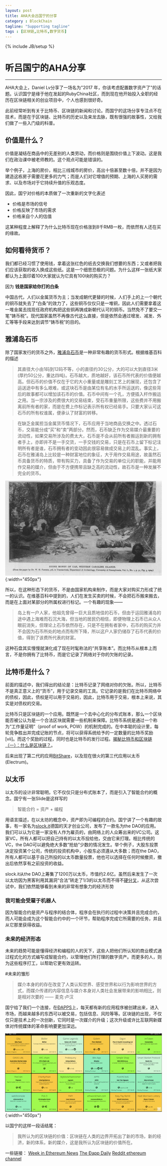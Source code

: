 ```yaml
---
layout: post
title: AHA大会吕国宁的分享
category : BlockChain
tagline: "Supporting tagline"
tags : [区块链,比特币,数字货币]
---
```

{% include JB/setup %}
# 听吕国宁的AHA分享
---

AHA大会上，Daniel Lv分享了一场名为"2017 年，你该考虑配置数字资产了"的话题。认识国宁是缘于他在发起的RubyChina社区，而到现在他开始投入全职的经历在区块链相关的创业项目中，个人也感到很好奇。

此前经常听到有关于比特币、区块链的新闻和讨论。而国宁的这场分享专注点不在技术，而是在于区块链、比特币的历史以及来龙去脉，既有很强的故事性，又给我们做了一些入门级的科普。

## 价值是什么？

价值是凝结在商品中的无差别的人类劳动，而价格则是围绕价值上下波动。这是我们在政治课中被老师教的。这个观点可能是错误的。

举个例子，上海的房价，相比三线城市的房价，高出十倍甚至数十倍，并不是因为建造这栋房子需要花更多的力气；而是人们对它增值的预期、上海的人买房的需求、以及市场对于它持续升值的乐观态度。

因此，国宁对价格的本质做了一次重新的文字化表述

- 价格是市场的信号
- 价格反映了市场的需求
- 价格来自个人的估值

这某种程度上解释了为什么比特币现在价格涨到8千RMB一枚，而依然有人还在买的缘故。

## 如何看待货币？

我们都已经习惯了使用钱，拿着这张红色的纸去交换我们想要的东西；又或者把我们应该获取的收入换成这些纸。这是一个细思恐极的问题。为什么这样一张纸大家都认为上面印着100大家就认为它具有100块的购买力？

因为 **钱是国家给你打的白条**

中国古代，人们以金属货币为主；当发成朝代更替的时候，人们手上的上一个朝代的铜币就失去了“白条”的效力了，这些铜币仅仅只是一堆铜，因此人们需要拿着这一堆金属去找现任政府机构把这些铜再铸成新朝代认可的铜币。当然免不了要交一笔“铸币税”。现代国家虽然不再像古代这么直接，但是依然会通过增发、减发、外汇等等手段来达到调节“铸币税”的目的。

## 雅浦岛石币

除了国家发行的货币之外，[雅浦岛石币](https://zh.wikipedia.org/wiki/%E9%9B%85%E6%B5%A6%E5%B3%B6%E7%9F%B3%E5%B9%A3)是一种非常有趣的货币形式。根据维基百科的描述

>其直径大小由1码到12码不等，小的直径约30公分，大的可以大到直径3米(厚约50公分，重达四吨)。石币越大，质地越好，该石币所代表的价值便越高。但石币的价值不仅在于它的大小重量或是雕刻工艺上的展现，还包含了运送途中有多么艰难，或这块石币是由某位有名的水手所运送的，像这些背后的故事都可以增加该石币的价值。石币中间有一个孔，方便插入杆作搬运之用。当一宗涉及的费很大的交易结束，受石币重量所限，这些费并不用搬离前所有者的家，而是在费上作标记表示所有权已经易手。只要大家认可这石币的所有权谁属，便承认了财富的转移。

>在缺乏金属担当金属货币情况下，石币应用于当地商品交换之中。透过石币，交易能分成“买”和“卖”两部分。然而，石币缺乏作为交易媒介最重要的流动性，如果交易所涉及的费太大，石币是不会从前所有者搬运到新的拥有者手上，亦即并不是一手交货，一手交钱的交易，只是在石币上留下标记注明所有者是谁，石币拥有者的变动因此很容易做成交易上的混乱。事实上，石币在雅浦岛上比较是一种财富地位的象征，大于用作交易用途，故虽然石币具备货币的特质，带有购买力，具备了作为交易的单位元的职能，并能用作交易的媒介，但由于不方便携带且缺乏高的流动性，故石币是一种发展不完全的货币。

![stone_money](/image/digital_asset/stone-money.jpg){:width="450px"}

所以，在这种形态下的货币，不是由国家机构来制作，而是大家对购买力形成了统一的认识。在维基百科中提到的，人们在发生买卖的时候，不会把石币搬来搬去，而是在上面对某部分的所属权进行标记。一个有趣的现象——

>岛上有一户人家，他祖先曾得一巨大且质地佳的石币，但由于运回雅浦岛的途中遇上海难而石沉大海，但当地的居民仍相信，即便物理上石币已从众人眼前消失，但理论上石币依然存在，只是不在拥有者家中，石币的购买力并不会因为石币所处的地点而有所下降，所以这户人家仍储存了石币代表的价值，得到了该费所代表的财富。

这种石盘其实慢慢就演化成了现在时髦称法的“共享账本”。而比特币从根本上而言，不是你拥有了比特币，而是它记录了网络对于你的欠账的记录。

## 比特币是什么？

前面的描述中，我们得出的结论是：比特币记录了网络对你的欠账。所以，比特币不是真正意义上的“货币”，用于记录交易的工具。它记录的是我们在比特币网络中的债权，因此，债权是可以用于交易的，因此，比特币用于交易，根本上来说，其实是对债权的交易。

比特币只是区块链的一个应用。既然是一个去中心化的分布式账本，那么一个区块能否被公认为是一个合法区块就需要一些机制来保障。比特币系统是通过一个称为“工作量证明”（proof of work, POW）的机制完成的。在中本聪的设计里，每轮竞争胜出并完成记账的节点，将可以获得系统给予的一定数量的比特币奖励[vii]。而这个奖励的过程，同时也是比特币的发行过程。[揭秘比特币和区块链（一）：什么是区块链？](http://www.infoq.com/cn/articles/bitcoin-and-block-chain-part01)。

后来出现了第二代的应用[BitShare](https://bitshares.org)，以及现在很火的第三代应用以太币(Electrum)。

## 以太币

以太币的设计非常聪明，它不仅仅只是分布式账本了，而是引入了智能合约的概念。国宁有一张Slide是这样写的

>智能合约 = 资产 + 编程

用语言描述，在以太坊的概念中，资产即为可编程的合约。国宁讲了一个有趣的故事，有一家名为[slock.it](https://slock.it/)德国的天才创业公司，发布了一款名为the DAO的应用。我们可以认为它是一家没有人作为雇员的，由网络上的人众筹出来的VC公司。这家VC，所有人都可以把自己持有的以太币投给他，交由它来打理。相比传统的VC，the DAO可以避免绝大多数“抢劫”少数的情况发生。举个例子，大股东投票决定投资某个公司，传统的投资机构中，小股东必须遵从大多数；而在the DAO，所有人都可以基于自己所投的以太币数量投票，他也可以选择在任何时候撤资，撤出后依然享有之前投资的收益。

slock.it从the DAO上筹集了1200万以太币，市值约2.6亿。虽然后来发生了一次以太坊因为黑客利用其漏洞“合法”转走了1/3的以太币而不得不[硬分叉](https://bter.com/article/6837)，从这次尝试中，我们依然能够看到未来的非常有想象力的经济形势

### 我可能会受雇于机器人

因为智能合约是资产与程序的结合体，程序会在执行的过程中决策并且完成合约，而人可能会成为这个智能合约中的一个环节，帮助程序完成它所需要的任务，并且从它那里获得收益。

### 未来的经济形态
未来的趋势可能是懂得经济和编程的人的天下，这些人把他们所认知的商业模式通过程式化的方式编写成智能合约，以管理他们所打理的数字资产。而更多的人，则为这些程序打工，以帮助它更有效运转。

#未来的雏形

>媒介本身的的存在改变了人类认知世界、感受世界和以行为影响世界的方式，而媒介传递的内容信息与媒介本身对人类社会发展带来的影响相比，则是相对次要的 —— 麦克·卢汉

国宁给了我们一个连接，在[ÐAPPS](http://dapps.ethercasts.com/)上，每天都有新的应用程序被创建出来，进入市场，而越来越多的东西可以被交易，包括信息、风险等等。区块链的出现，不仅仅只是技术上的一次创新，它同时是一次媒介的升级；这次升级或许比互联网新媒体对传统媒体的革命影响要更加深远。

![DAPPS](/image/digital_asset/dapps.png){:width="450px"}


以国宁的这样一段话结尾：
> 我所认为的区块链的价值：区块链在人类的边界开拓出了新的市场，新的经济，新的体系，新的媒介，这是我所认为区块链的价值所在。

一些链接：
[Week in Ethereum News](http://www.weekinethereum.com)
[The Ðapp Daily](https://dappdaily.com)
[Reddit ethereum channel](https://www.reddit.com/r/ethereum)

